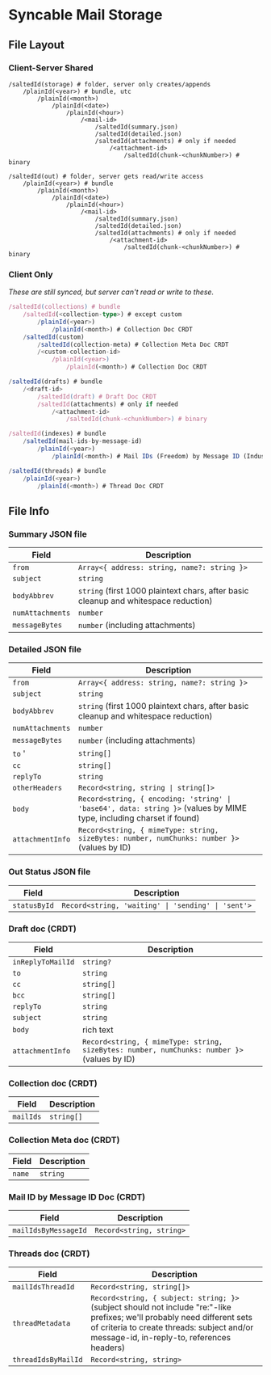 # Syncable Mail Storage

## File Layout

### Client-Server Shared

```plaintext
/saltedId(storage) # folder, server only creates/appends
    /plainId(<year>) # bundle, utc
        /plainId(<month>)
            /plainId(<date>)
                /plainId(<hour>)
                    /<mail-id>
                        /saltedId(summary.json)
                        /saltedId(detailed.json)
                        /saltedId(attachments) # only if needed
                            /<attachment-id>
                                /saltedId(chunk-<chunkNumber>) # binary

/saltedId(out) # folder, server gets read/write access
    /plainId(<year>) # bundle
        /plainId(<month>)
            /plainId(<date>)
                /plainId(<hour>)
                    /<mail-id>
                        /saltedId(summary.json)
                        /saltedId(detailed.json)
                        /saltedId(attachments) # only if needed
                            /<attachment-id>
                                /saltedId(chunk-<chunkNumber>) # binary
```

### Client Only

_These are still synced, but server can't read or write to these._

```typescript
/saltedId(collections) # bundle
    /saltedId(<collection-type>) # except custom
        /plainId(<year>)
            /plainId(<month>) # Collection Doc CRDT
    /saltedId(custom)
        /saltedId(collection-meta) # Collection Meta Doc CRDT
        /<custom-collection-id>
            /plainId(<year>)
                /plainId(<month>) # Collection Doc CRDT

/saltedId(drafts) # bundle
    /<draft-id>
        /saltedId(draft) # Draft Doc CRDT
        /saltedId(attachments) # only if needed
            /<attachment-id>
                /saltedId(chunk-<chunkNumber>) # binary

/saltedId(indexes) # bundle
    /saltedId(mail-ids-by-message-id)
        /plainId(<year>)
            /plainId(<month>) # Mail IDs (Freedom) by Message ID (Industry Standard-ish) Doc CRDT

/saltedId(threads) # bundle
    /plainId(<year>)
        /plainId(<month>) # Thread Doc CRDT
```

## File Info

### Summary JSON file

| Field | Description |
| --- | --- |
| `from` | `Array<{ address: string, name?: string }>` |
| `subject` | `string` |
| `bodyAbbrev` | `string` (first 1000 plaintext chars, after basic cleanup and whitespace reduction) |
| `numAttachments` | `number` |
| `messageBytes` | `number` (including attachments) |

### Detailed JSON file

| Field | Description |
| --- | --- |
| `from` | `Array<{ address: string, name?: string }>` |
| `subject` | `string` |
| `bodyAbbrev` | `string` (first 1000 plaintext chars, after basic cleanup and whitespace reduction) |
| `numAttachments` | `number` |
| `messageBytes` | `number` (including attachments) |
| `to` ' | `string[]` |
| `cc` | `string[]` |
| `replyTo` | `string` |
| `otherHeaders` | `Record<string, string \| string[]>` |
| `body` | `Record<string, { encoding: 'string' \| 'base64', data: string }>` (values by MIME type, including charset if found) |
| `attachmentInfo` | `Record<string, { mimeType: string, sizeBytes: number, numChunks: number }>` (values by ID) |

### Out Status JSON file

| Field | Description |
| --- | --- |
| `statusById` | `Record<string, 'waiting' \| 'sending' \| 'sent'>` |

### Draft doc (CRDT)

| Field | Description |
| --- | --- |
| `inReplyToMailId` | `string?` |
| `to` | `string` |
| `cc` | `string[]` |
| `bcc` | `string[]` |
| `replyTo` | `string` |
| `subject` | `string` |
| `body` | rich text |
| `attachmentInfo` | `Record<string, { mimeType: string, sizeBytes: number, numChunks: number }>` (values by ID) |

### Collection doc (CRDT)

| Field | Description |
| --- | --- |
| `mailIds` | `string[]` |

### Collection Meta doc (CRDT)

| Field | Description |
| --- | --- |
| `name` | `string` |

### Mail ID by Message ID Doc (CRDT)

| Field | Description |
| --- | --- |
| `mailIdsByMessageId` | `Record<string, string>` |

### Threads doc (CRDT)

| Field | Description |
| --- | --- |
| `mailIdsThreadId` | `Record<string, string[]>` |
| `threadMetadata` | `Record<string, { subject: string; }>` (subject should not include "re:"-like prefixes; we'll probably need different sets of criteria to create threads: subject and/or message-id, in-reply-to, references headers) |
| `threadIdsByMailId` | `Record<string, string>` |
